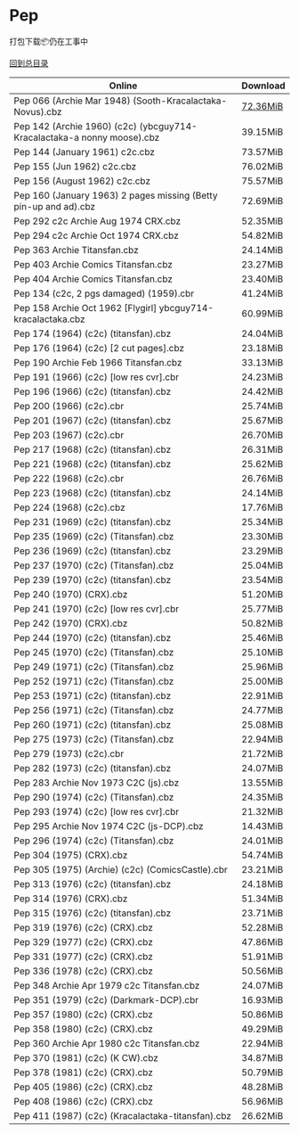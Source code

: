 # Pep

打包下载📦仍在工事中

[回到总目录](/Catalogs.md)







Online | Download
--- | ---
Pep 066 (Archie Mar 1948) (Sooth-Kracalactaka-Novus).cbz | [72.36MiB](https://pan.baidu.com/s/1c2LcShU#list/path=%2FNovus%20-%20Week%20of%202016%20Q4%2FNovus%20-%20Week%20of%202016-11-23%2F%E3%82%BF%E3%82%A6%E3%82%A4%E3%82%AB%E3%82%B1%E3%82%AB%E3%82%BD%E3%82%B5%E3%82%AF%E3%82%AD%E3%82%A2%E3%82%AB%E3%82%A2%E3%82%B3%E3%82%BD%E3%82%AA%E3%82%AF%E3%82%A2%E3%82%BF%E3%82%B3%E3%82%B9%E3%82%B9%E3%82%AF%E3%82%BF%E3%82%A6%E3%82%A4%E3%82%AB%E3%82%AA%E3%82%B7%E3%82%AA%E3%82%AF%E3%82%A6&parentPath=%2FNovus%20-%20Week%20of%202016%20Q4)
Pep 142 (Archie 1960) (c2c) (ybcguy714-Kracalactaka-a nonny moose).cbz | 39.15MiB
Pep 144 (January 1961) c2c.cbz | 73.57MiB
Pep 155 (Jun 1962) c2c.cbz | 76.02MiB
Pep 156 (August 1962) c2c.cbz | 75.57MiB
Pep 160 (January 1963) 2 pages missing (Betty pin-up and ad).cbz | 72.69MiB
Pep 292 c2c Archie Aug 1974 CRX.cbz | 52.35MiB
Pep 294 c2c Archie Oct 1974 CRX.cbz | 54.82MiB
Pep 363 Archie Titansfan.cbz | 24.14MiB
Pep 403 Archie Comics Titansfan.cbz | 23.27MiB
Pep 404 Archie Comics Titansfan.cbz | 23.40MiB
Pep 134 (c2c, 2 pgs damaged) (1959).cbr | 41.24MiB
Pep 158 Archie Oct 1962 [Flygirl] ybcguy714-kracalactaka.cbz | 60.99MiB
Pep 174 (1964) (c2c) (titansfan).cbz | 24.04MiB
Pep 176 (1964) (c2c) [2 cut pages].cbz | 23.18MiB
Pep 190 Archie Feb 1966 Titansfan.cbz | 33.13MiB
Pep 191 (1966) (c2c) [low res cvr].cbr | 24.23MiB
Pep 196 (1966) (c2c) (titansfan).cbz | 24.42MiB
Pep 200 (1966) (c2c).cbr | 25.74MiB
Pep 201 (1967) (c2c) (titansfan).cbz | 25.67MiB
Pep 203 (1967) (c2c).cbr | 26.70MiB
Pep 217 (1968) (c2c) (titansfan).cbz | 26.31MiB
Pep 221 (1968) (c2c) (titansfan).cbz | 25.62MiB
Pep 222 (1968) (c2c).cbr | 26.76MiB
Pep 223 (1968) (c2c) (titansfan).cbz | 24.14MiB
Pep 224 (1968) (c2c).cbz | 17.76MiB
Pep 231 (1969) (c2c) (titansfan).cbz | 25.34MiB
Pep 235 (1969) (c2c) (Titansfan).cbz | 23.30MiB
Pep 236 (1969) (c2c) (titansfan).cbz | 23.29MiB
Pep 237 (1970) (c2c) (Titansfan).cbz | 25.04MiB
Pep 239 (1970) (c2c) (titansfan).cbz | 23.54MiB
Pep 240 (1970) (CRX).cbz | 51.20MiB
Pep 241 (1970) (c2c) [low res cvr].cbr | 25.77MiB
Pep 242 (1970) (CRX).cbz | 50.82MiB
Pep 244 (1970) (c2c) (titansfan).cbz | 25.46MiB
Pep 245 (1970) (c2c) (Titansfan).cbz | 25.10MiB
Pep 249 (1971) (c2c) (Titansfan).cbz | 25.96MiB
Pep 252 (1971) (c2c) (Titansfan).cbz | 25.00MiB
Pep 253 (1971) (c2c) (titansfan).cbz | 22.91MiB
Pep 256 (1971) (c2c) (Titansfan).cbz | 24.77MiB
Pep 260 (1971) (c2c) (titansfan).cbz | 25.08MiB
Pep 275 (1973) (c2c) (Titansfan).cbz | 22.94MiB
Pep 279 (1973) (c2c).cbr | 21.72MiB
Pep 282 (1973) (c2c) (titansfan).cbz | 24.07MiB
Pep 283 Archie Nov 1973 C2C (js).cbz | 13.55MiB
Pep 290 (1974) (c2c) (Titansfan).cbz | 24.35MiB
Pep 293 (1974) (c2c) [low res cvr].cbr | 21.32MiB
Pep 295 Archie Nov 1974 C2C (js-DCP).cbz | 14.43MiB
Pep 296 (1974) (c2c) (Titansfan).cbz | 24.01MiB
Pep 304 (1975) (CRX).cbz | 54.74MiB
Pep 305 (1975) (Archie) (c2c) (ComicsCastle).cbr | 23.21MiB
Pep 313 (1976) (c2c) (titansfan).cbz | 24.18MiB
Pep 314 (1976) (CRX).cbz | 51.34MiB
Pep 315 (1976) (c2c) (titansfan).cbz | 23.71MiB
Pep 319 (1976) (c2c) (CRX).cbz | 52.28MiB
Pep 329 (1977) (c2c) (CRX).cbz | 47.86MiB
Pep 331 (1977) (c2c) (CRX).cbz | 51.91MiB
Pep 336 (1978) (c2c) (CRX).cbz | 50.56MiB
Pep 348 Archie Apr 1979 c2c Titansfan.cbz | 24.07MiB
Pep 351 (1979) (c2c) (Darkmark-DCP).cbr | 16.93MiB
Pep 357 (1980) (c2c) (CRX).cbz | 50.86MiB
Pep 358 (1980) (c2c) (CRX).cbz | 49.29MiB
Pep 360 Archie Apr 1980 c2c Titansfan.cbz | 22.94MiB
Pep 370 (1981) (c2c) (K CW).cbz | 34.87MiB
Pep 378 (1981) (c2c) (CRX).cbz | 50.79MiB
Pep 405 (1986) (c2c) (CRX).cbz | 48.28MiB
Pep 408 (1986) (c2c) (CRX).cbz | 56.96MiB
Pep 411 (1987) (c2c) (Kracalactaka-titansfan).cbz | 26.62MiB